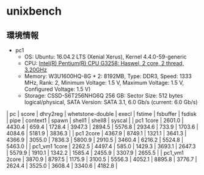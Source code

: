 # unixbench

## 環境情報
* pc1
    * OS: Ubuntu: 16.04.2 LTS (Xenial Xerus), Kernel 4.4.0-59-generic
    * CPU: [Intel(R) Pentium(R) CPU G3258:  Haswel, 2 core, 2 thread, 3.20GHz](https://ark.intel.com/products/82723/Intel-Pentium-Processor-G3258-3M-Cache-3_20-GHz)
    * Memory: W3U1600HQ-8G * 2: 8192MB, Type: DDR3, Speed: 1333 MHz, Rank: 2, Minimum Voltage: 1.5 V, Maximum Voltage: 1.5 V, Configured Voltage: 1.5 V)
    * Storage: CSSD-S6T256NHG6Q 256 GB: Sector Size: 512 bytes logical/physical, SATA Version:  SATA 3.1, 6.0 Gb/s (current: 6.0 Gb/s)

| pc            | score  | dhry2reg | whetstone-double | execl  | fstime | fsbuffer | fsdisk | pipe   | context1 | spawn  | shell1 | shell8 | syscal |
| pc1 1core     | 2601.0 | 4430.4   | 659.4            | 1728.4 | 3947.3 | 2894.5   | 5576.8 | 2934.6 | 733.9    | 1703.6 | 4084.6 | 5181.9 | 3836.3 |
| pc1 2core     | 4367.9 | 8749.1   | 1321.1           | 3641.3 | 4366.9 | 3055.0   | 7836.3 | 5800.9 | 2910.5   | 3460.4 | 6216.2 | 5524.8 | 5463.0 |
| pc1_vm1 1core | 2262.5 | 4497.4   | 585.0            | 1429.3 | 3693.1 | 2647.3   | 5579.9 | 1910.1 | 1342.2   | 1585.4 | 2455.9 | 3307.9 | 2655.5 |
| pc1_vm1 2core | 3870.9 | 8797.5   | 1175.9           | 3100.5 | 5556.3 | 4052.1   | 8895.8 | 3776.7 | 2624.4   | 3525.0 | 3608.4 | 3340.6 | 4182.8 |
